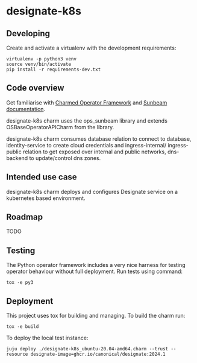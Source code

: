 # designate-k8s

## Developing

Create and activate a virtualenv with the development requirements:

    virtualenv -p python3 venv
    source venv/bin/activate
    pip install -r requirements-dev.txt

## Code overview

Get familiarise with [Charmed Operator Framework](https://juju.is/docs/sdk)
and [Sunbeam documentation](sunbeam-docs).

designate-k8s charm uses the ops\_sunbeam library and extends
OSBaseOperatorAPICharm from the library.

designate-k8s charm consumes database relation to connect to database,
identity-service to create cloud credentials and ingress-internal/
ingress-public relation to get exposed over internal and public networks,
dns-backend to update/control dns zones.

## Intended use case

designate-k8s charm deploys and configures Designate service
on a kubernetes based environment.

## Roadmap

TODO

## Testing

The Python operator framework includes a very nice harness for testing
operator behaviour without full deployment. Run tests using command:

    tox -e py3

## Deployment

This project uses tox for building and managing. To build the charm
run:

    tox -e build

To deploy the local test instance:

    juju deploy ./designate-k8s_ubuntu-20.04-amd64.charm --trust --resource designate-image=ghcr.io/canonical/designate:2024.1

<!-- LINKS -->

[sunbeam-docs]: https://opendev.org/openstack/charm-ops-sunbeam/src/branch/main/README.rst

